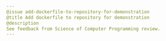 ```yaml
---
@issue add-dockerfile-to-repository-for-demonstration
@title Add dockerfile to repository for demonstration
@description
See feedback from Science of Computer Programming review.
---
```

